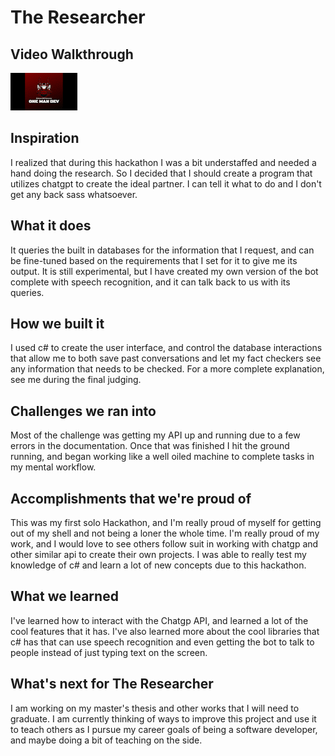# The Researcher

## Video Walkthrough
<img src='https://github.com/amcgee3/ChatGP_API1/blob/main/HATCH2023_AdobeExpress.gif'/>

## Inspiration
I realized that during this hackathon I was a bit understaffed and needed a hand doing the research. So I decided that I should create a program that utilizes chatgpt to create the ideal partner. I can tell it what to do and I don't get any back sass whatsoever.
## What it does
It queries the built in databases for the information that I request, and can be fine-tuned based on the requirements that I set for it to give me its output. It is still experimental, but I have created my own version of the bot complete with speech recognition, and it can talk back to us with its queries. 
## How we built it
I used c# to create the user interface, and control the database interactions that allow me to both save past conversations and let my fact checkers see any information that needs to be checked. For a more complete explanation, see me during the final judging. 
## Challenges we ran into
Most of the challenge was getting my API up and running due to a few errors in the documentation. Once that was finished I hit the ground running, and began working like a well oiled machine to complete tasks in my mental workflow.
## Accomplishments that we're proud of
This was my first solo Hackathon, and I'm really proud of myself for getting out of my shell and not being a loner the whole time. I'm really proud of my work, and I would love to see others follow suit in working with chatgp and other similar api to create their own projects. I was able to really test my knowledge of c# and learn a lot of new concepts due to this hackathon. 
## What we learned
I've learned how to interact with the Chatgp API, and learned a lot of the cool features that it has. I've also learned more about the cool libraries that c# has that can use speech recognition and even getting the bot to talk to people instead of just typing text on the screen. 
## What's next for The Researcher
I am working on my master's thesis and other works that I will need to graduate. I am currently thinking of ways to improve this project and use it to teach others as I pursue my career goals of being a software developer, and maybe doing a bit of teaching on the side. 

